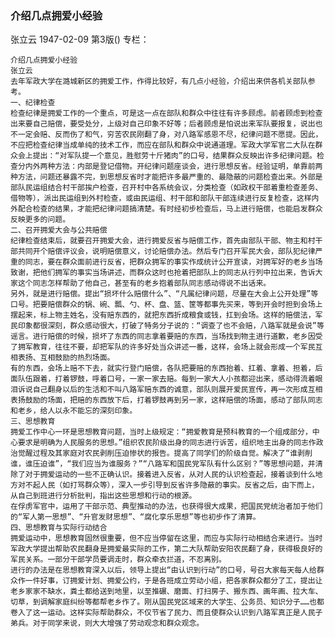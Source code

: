 ### 介绍几点拥爱小经验
张立云
1947-02-09
第3版()
专栏：

    介绍几点拥爱小经验
    张立云
    去年军政大学在潞城新区的拥爱工作，作得比较好，有几点小经验，介绍出来供各机关部队参考。
    一、纪律检查
    检查纪律是拥爱工作的一个重点，可是这一点在部队和群众中往往有许多顾虑。前者顾虑到检查出来要自己赔偿，要受处分，上级对自己印象不好等；后者顾虑是怕说出来军队要报复，说出也不一定会赔、反而伤了和气，穷苦农民刚翻了身，对八路军感恩不尽，纪律问题不愿提。因此，不应把检查纪律当成单纯的技术工作，而应在部队和群众中说通道理。军政大学军官二大队在群众会上提出：“对军队提一个意见，胜慰劳十斤猪肉”的口号，结果群众反映出许多纪律问题。检查分内外两种方法：内部是登记借物。开纪律问题座谈会，进行思想反省。经验证明，单靠前两种方法，问题还暴露不完，到思想反省时才能把许多最严重的、最隐蔽的问题检查出来。外部是部队民运组结合村干部挨户检查，召开村中各系统会议，分类检查（如政权干部着重检查差务、借物等），派出民运组到外村检查，或由民运组、村干部和部队干部连续进行反复检查，这样内外配合检查的结果，才能把纪律问题搞清楚。有时经初步检查后，马上进行赔偿，也能启发群众反映更多的问题。
    二、召开拥爱大会与公共赔偿
    纪律检查结束后，就要召开拥爱大会，进行拥爱反省与赔偿工作，首先由部队干部、物主和村干部共同开个赔偿评议会，说明赔偿意义，讨论赔偿办法。然后专门召开军民大会，部队犯纪律严重的同志，要在群众面前进行反省，把群众拥军的事实作成统计公开宣读，对拥军好的老乡当场致谢，把他们拥军的事实当场讲述，而群众这时也抢着把部队上的同志从行列中拉出来，告诉大家这个同志怎样帮助了他自己，甚至有的老乡抱着部队同志感动得说不出话来。
    另外，就是进行赔偿。提出“损坏什么赔偿什么”、“凡属纪律问题，尽量在大会上公开处理”等口号。把要赔偿群众的锅、碗、瓢、勺、杯、盘、篮、筐等都事先买来，等到开会时担到会场上摆起来，标上物主姓名，没有赔东西的，就把东西折成粮食或钱，扛到会场。这样的赔偿法，军民印象都很深刻，群众感动很大，打破了特务分子说的：“调查了也不会赔，八路军就是会说”等谣言。进行赔偿的时候，损坏了东西的同志拿着要赔的东西，当场找到物主进行道歉，老乡因受了拥军教育，往往不要，却把军队的许多好处当众讲述一番，这样，会场上就会形成一个军民互相表扬、互相鼓励的热烈场面。
    有的东西，会场上赔不下去，就实行登门赔偿，各队把要赔的东西抬着、扛着、拿着、担着，后面队伍跟着，打着锣鼓，呼着口号，一家一家去赔。每到一家大人小孩都迎出来，感动得流着眼泪诉说自己翻身以后的生活和不叫八路军赔东西的诚意，部队则展开爱民宣传，再一次形成互相表扬鼓励的场面，把赔的东西放下后，打着锣鼓再到另一家，这样赔偿的场面，感动了部队同志和老乡，给人以永不能忘的深刻印象。
    三、思想教育
    拥爱工作中心一环是思想教育问题，当时上级规定：“拥爱教育是预科教育的一个组成部分，中心要求是明确为人民服务的思想。”组织农民阶级出身的同志进行诉苦，组织地主出身的同志作政治觉醒过程及其家庭对农民剥削压迫惨状的报告。提高了同学们的阶级自觉。解决了“谁剥削谁，谁压迫谁”，“我们应当为谁服务？”“八路军和国民党军队有什么区别？”等思想问题，并清除了对于拥爱运动的一些不正确认识。接着进入反省，从对人民的认识检查起，接着谈到什么地方对不起人民（如打骂群众等），深入一步引导到反省许多隐蔽的事实。反省之后，由下而上，从自己到班进行分析批判，指出这些思想和行动的根源。
    在俘虏军官中，运用了干部示范、典型推动的办法，也获得很大成果，把国民党统治者加于他们的“军人第一思想”、“升官发财思想”、“腐化享乐思想”等也初步作了清算。
    四、思想教育与实际行动结合
    拥爱运动中，思想教育固然很重要，但不应当停留在这里，而应与实际行动相结合来进行。当时军政大学提出帮助农民翻身是拥爱最实际的工作，第二大队帮助安阳农民翻了身，获得极良好的军民关系。一部分干部学员要调走时，群众牵衣拦道，不忍离别。
    进行的办法是在思想教育深入以后，领导上提出“由认识到行动”的口号，号召大家每天每人给群众作一件好事，订拥爱计划、拥爱公约，于是各班成立劳动小组，把各家群众都分了工，提出让老乡家家不缺水，粪土都给送到地里，以至推碾、磨面、打扫房子、搬东西、画年画、拉大车、切草，到调解家庭纠纷等都帮老乡作了。刚从国民党区域来的大学生、公务员、知识分子……也都卷入了这一运动。这样实际帮助群众，不仅节省了民力、而且使群众认识到八路军真正是人民子弟兵。对于同学来说，则大大增强了劳动观念和群众观念。
